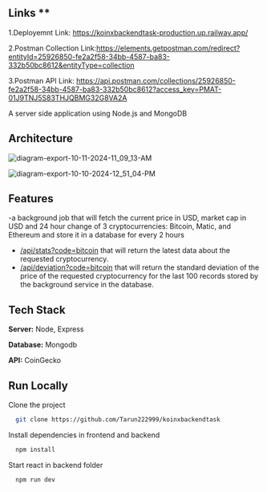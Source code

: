 
## Links **
1.Deployemnt Link: https://koinxbackendtask-production.up.railway.app/


2.Postman Collection Link:https://elements.getpostman.com/redirect?entityId=25926850-fe2a2f58-34bb-4587-ba83-332b50bc8612&entityType=collection



3.Postman API Link: https://api.postman.com/collections/25926850-fe2a2f58-34bb-4587-ba83-332b50bc8612?access_key=PMAT-01J9TNJ5S83THJQBMG32G8VA2A

  A server side application using Node.js and MongoDB 

## Architecture

![diagram-export-10-11-2024-11_09_13-AM](https://github.com/user-attachments/assets/6ac86004-6971-49e6-8ea0-bc6c9178a977)



![diagram-export-10-10-2024-12_51_04-PM](https://github.com/user-attachments/assets/2291f308-6037-4738-95bb-2f340b34f134)


## Features

-a background job that will fetch the current price in USD, market cap in USD and 24 hour change of 3 cryptocurrencies: Bitcoin, Matic, and Ethereum and store it in a database for every 2 hours 
- [/api/stats?code=bitcoin](https://koinxbackendtask-production.up.railway.app/api/stats?coin=ethereum) that will return the latest data about the requested cryptocurrency.
- [/api/deviation?code=bitcoin](https://koinxbackendtask-production.up.railway.app/api/deviation?coin=bitcoin)  that will return the standard deviation of the price of the requested cryptocurrency for the last 100 records stored by the background service in the database.
## Tech Stack



**Server:** Node, Express

**Database:** Mongodb

**API:** CoinGecko




## Run Locally

Clone the project

```bash
  git clone https://github.com/Tarun222999/koinxbackendtask
```




Install dependencies in frontend and backend

```bash
  npm install
```

Start react in backend folder

```bash
  npm run dev
```


